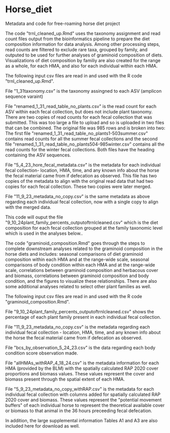 # Horse_diet
Metadata and code for free-roaming horse diet project

The code "trnl_cleaned_up.Rmd" uses the taxonomy assignment and read count files output from the bioinformatics pipeline to prepare the diet composition information for data analysis. Among other processing steps, read counts are filtered to exclude rare taxa, grouped by family, and outputed to be used for further analyses of graminoid composition of diets. Visualizations of diet composition by familiy are also created for the range as a whole, for each HMA, and also for each individual within each HMA. 

The following input csv files are read in and used with the R code "trnl_cleaned_up.Rmd".

File "1_31taxonomy.csv" is the taxonomy assingned to each ASV (amplicon sequence varaint)

File "renamed_1_31_read_table_no_plants.csv" is the read count for each ASV within each fecal collection, but does not include plant taxonomy. There are two copies of read counts for each fecal collection that was submitted. This was too large a file to upload and so is uploaded in two files that can be combined. The original file was 985 rows and is broken into two: The first file "renamed_1_31_read_table_no_plants1-503summer.csv" contains read counts for all the summer fecal collections and the second file "renamed_1_31_read_table_no_plants504-985winter.csv" contains all the read counts for the winter fecal collections. Both files have the heading containing the ASV sequences.  

File "5_4_23_hore_fecal_metadata.csv" is the metadata for each individual fecal collection- location, HMA, time, and any known info about the horse the fecal material came from if defecation as observed.  This file has two copies of the metadata to align with the original read data that had two copies for each fecal collection. These two copies were later merged.  

File "11_9_23_metadata_no_copy.csv" is the same metadata as above regarding each individual fecal collection, now with a single copy to align with the merged data. 

This code will ouput the file "9_10_24plant_family_percents_outputoftrnlcleaned.csv" which is the diet composition for each fecal collection grouped at the family taxonomic level which is used in the analyses below..

The code "graminoid_composition.Rmd" goes through the steps to complete downstream analyses related to the graminoid composition in the horse diets and includes: seasonal comparisons of diet graminoid composition within each HMA and at the range-wide scale, seasonal comparisons of body condition within each HMA and at the range-wide scale, correlations between graminoid composition and herbacous cover and biomass, correlations between graminoid composition and body condition, and the figures to visualize these relationships. There are also some additional analyses related to select other plant families as well. 

The following input csv files are read in and used with the R code "graminoid_composition.Rmd". 

File "9_10_24plant_family_percents_outputoftrnlcleaned.csv" shows the percentage of each plant family present in each individual fecal collection. 

File "11_9_23_metadata_no_copy.csv" is the metadata regarding each individual fecal collection - location, HMA, time, and any known info about the horse the fecal material came from if defecation as observed. 

File "bcs_by_observation_5_24_23.csv" is the data regarding each body condition score observation made. 

File "allHMAs_withRAP_4_18_24.csv" is the metadata information for each HMA (provided by the BLM) with the spatially calculated RAP 2020 cover proportions and biomass values. These values represent the cover and biomass present through the spatial extent of each HMA.  

File "5_9_23_metadata_no_copy_withRAP.csv" is the metadata for each individual fecal collection with columns added for spatially calculated RAP 2020 cover and biomass. These values represent the "potential movement buffers" of each individual horse to represent the theoretical available cover or biomass to that animal in the 36 hours preceeding fecal defecation.  

 In addition, the large supplemental information Tables A1 and A3 are also included here for download as well.  
